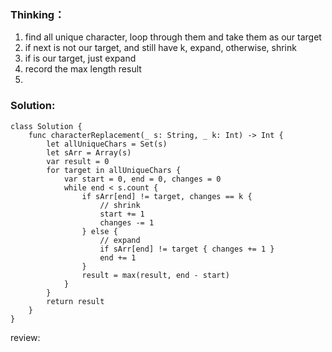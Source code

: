 ### Thinking：
1. find all unique character, loop through them and take them as our target
2. if next is not our target, and still have k, expand, otherwise, shrink
3. if is our target, just expand
4. record the max length result
5. 

### Solution:
```
class Solution {
    func characterReplacement(_ s: String, _ k: Int) -> Int {
	    let allUniqueChars = Set(s)   
	    let sArr = Array(s)
	    var result = 0
	    for target in allUniqueChars {
		    var start = 0, end = 0, changes = 0
		    while end < s.count {
			    if sArr[end] != target, changes == k {
				    // shrink
					start += 1
					changes -= 1
			    } else {
				    // expand
				    if sArr[end] != target { changes += 1 }
				    end += 1
			    }
			    result = max(result, end - start)
		    }
	    }
	    return result
    }
}
```

review: